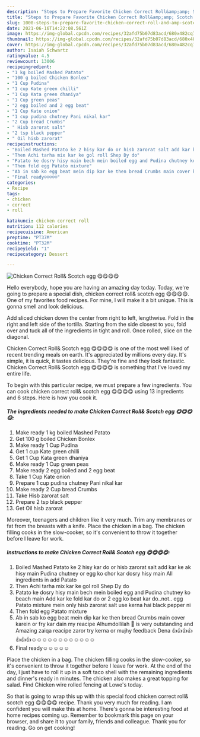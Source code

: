 ```yaml
---
description: "Steps to Prepare Favorite Chicken Correct Roll&amp;amp; Scotch egg 😋😋😋😋"
title: "Steps to Prepare Favorite Chicken Correct Roll&amp;amp; Scotch egg 😋😋😋😋"
slug: 1000-steps-to-prepare-favorite-chicken-correct-roll-and-amp-scotch-egg
date: 2021-06-16T14:22:08.561Z
image: https://img-global.cpcdn.com/recipes/32afd75b07d83acd/680x482cq70/chicken-correct-roll-scotch-egg-recipe-main-photo.jpg
thumbnail: https://img-global.cpcdn.com/recipes/32afd75b07d83acd/680x482cq70/chicken-correct-roll-scotch-egg-recipe-main-photo.jpg
cover: https://img-global.cpcdn.com/recipes/32afd75b07d83acd/680x482cq70/chicken-correct-roll-scotch-egg-recipe-main-photo.jpg
author: Isaiah Schwartz
ratingvalue: 4.5
reviewcount: 13006
recipeingredient:
- "1 kg boiled Mashed Patato"
- "100 g boiled Chicken Bonlex"
- "1 Cup Pudina"
- "1 cup Kate green chilli"
- "1 Cup Kata green dhaniya"
- "1 Cup green peas"
- "2 egg boiled and 2 egg beat"
- "1 Cup Kate onion"
- "1 cup pudina chutney Pani nikal kar"
- "2 Cup bread Crumbs"
- " Hisb zarorat salt"
- "2 tsp black pepper"
- " Oil hisb zarorat"
recipeinstructions:
- "Boiled Mashed Patato ke 2 hisy kar do or hisb zarorat salt add kar ke ak hisy main Pudina chutney or egg ko chor kar dosry hisy main All ingredients in add Patato"
- "Then Achi tarha mix kar ke gol roll Shep Dy do"
- "Patato ke dosry hisy main bech mein boiled egg and Pudina chutney ko beach main Add kar ke fold kar do or 2 egg ko beat kar do..not.. egg Patato mixture mein only hisb zarorat salt use kerna hai black pepper ni"
- "Then fold egg Patato mixture"
- "Ab in sab ko egg beat mein dip kar ke then bread Crumbs main cover karein or fry kar dain my reacipe Alhumdollilah 🙏 is very outstanding and Amazing zaiqa reacipe zaror try kerna or mujhy feedback Dena 👍👍👍👍👍👍👍☺️☺️☺️☺️☺️☺️☺️☺️☺️☺️☺️☺️"
- "Final ready☺️☺️☺️☺️☺️"
categories:
- Recipe
tags:
- chicken
- correct
- roll

katakunci: chicken correct roll 
nutrition: 112 calories
recipecuisine: American
preptime: "PT37M"
cooktime: "PT32M"
recipeyield: "1"
recipecategory: Dessert

---
```



![Chicken Correct Roll&amp; Scotch egg 😋😋😋😋](https://img-global.cpcdn.com/recipes/32afd75b07d83acd/680x482cq70/chicken-correct-roll-scotch-egg-recipe-main-photo.jpg)

Hello everybody, hope you are having an amazing day today. Today, we're going to prepare a special dish, chicken correct roll&amp; scotch egg 😋😋😋😋. One of my favorites food recipes. For mine, I will make it a bit unique. This is gonna smell and look delicious.

Add sliced chicken down the center from right to left, lengthwise. Fold in the right and left side of the tortilla. Starting from the side closest to you, fold over and tuck all of the ingredients in tight and roll. Once rolled, slice on the diagonal.

Chicken Correct Roll&amp; Scotch egg 😋😋😋😋 is one of the most well liked of recent trending meals on earth. It's appreciated by millions every day. It's simple, it is quick, it tastes delicious. They're fine and they look fantastic. Chicken Correct Roll&amp; Scotch egg 😋😋😋😋 is something that I've loved my entire life.


To begin with this particular recipe, we must prepare a few ingredients. You can cook chicken correct roll&amp; scotch egg 😋😋😋😋 using 13 ingredients and 6 steps. Here is how you cook it.

<!--inarticleads1-->

##### The ingredients needed to make Chicken Correct Roll&amp; Scotch egg 😋😋😋😋:

1. Make ready 1 kg boiled Mashed Patato
1. Get 100 g boiled Chicken Bonlex
1. Make ready 1 Cup Pudina
1. Get 1 cup Kate green chilli
1. Get 1 Cup Kata green dhaniya
1. Make ready 1 Cup green peas
1. Make ready 2 egg boiled and 2 egg beat
1. Take 1 Cup Kate onion
1. Prepare 1 cup pudina chutney Pani nikal kar
1. Make ready 2 Cup bread Crumbs
1. Take  Hisb zarorat salt
1. Prepare 2 tsp black pepper
1. Get  Oil hisb zarorat


Moreover, teenagers and children like it very much. Trim any membranes or fat from the breasts with a knife. Place the chicken in a bag. The chicken filling cooks in the slow-cooker, so it&#39;s convenient to throw it together before I leave for work. 

<!--inarticleads2-->

##### Instructions to make Chicken Correct Roll&amp; Scotch egg 😋😋😋😋:

1. Boiled Mashed Patato ke 2 hisy kar do or hisb zarorat salt add kar ke ak hisy main Pudina chutney or egg ko chor kar dosry hisy main All ingredients in add Patato
1. Then Achi tarha mix kar ke gol roll Shep Dy do
1. Patato ke dosry hisy main bech mein boiled egg and Pudina chutney ko beach main Add kar ke fold kar do or 2 egg ko beat kar do..not.. egg Patato mixture mein only hisb zarorat salt use kerna hai black pepper ni
1. Then fold egg Patato mixture
1. Ab in sab ko egg beat mein dip kar ke then bread Crumbs main cover karein or fry kar dain my reacipe Alhumdollilah 🙏 is very outstanding and Amazing zaiqa reacipe zaror try kerna or mujhy feedback Dena 👍👍👍👍👍👍👍☺️☺️☺️☺️☺️☺️☺️☺️☺️☺️☺️☺️
1. Final ready☺️☺️☺️☺️☺️


Place the chicken in a bag. The chicken filling cooks in the slow-cooker, so it&#39;s convenient to throw it together before I leave for work. At the end of the day, I just have to roll it up in a soft taco shell with the remaining ingredients and dinner&#39;s ready in minutes. The chicken also makes a great topping for salad. Find Chicken wire rolled fencing at Lowe&#39;s today. 

So that is going to wrap this up with this special food chicken correct roll&amp; scotch egg 😋😋😋😋 recipe. Thank you very much for reading. I am confident you will make this at home. There's gonna be interesting food at home recipes coming up. Remember to bookmark this page on your browser, and share it to your family, friends and colleague. Thank you for reading. Go on get cooking!
